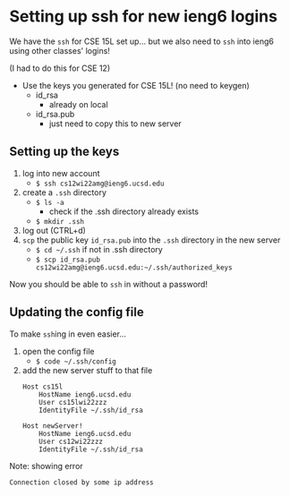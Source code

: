 # Setting up ssh for new ieng6 logins
We have the `ssh` for CSE 15L set up... but we also need to `ssh` into ieng6 using other classes' logins!


(I had to do this for CSE 12)

- Use the keys you generated for CSE 15L! (no need to keygen)
    - id_rsa
        - already on local
    - id_rsa.pub
        - just need to copy this to new server

## Setting up the keys

1. log into new account
	- `$ ssh cs12wi22amg@ieng6.ucsd.edu`
2. create a `.ssh` directory
    - `$ ls -a`
        - check if the .ssh directory already exists
    - `$ mkdir .ssh`
3. log out (CTRL+d)
4. `scp` the public key `id_rsa.pub` into the `.ssh` directory in the new server
    - `$ cd ~/.ssh` if not in .ssh directory
    - `$ scp id_rsa.pub cs12wi22amg@ieng6.ucsd.edu:~/.ssh/authorized_keys`

Now you should be able to `ssh` in without a password!

## Updating the config file
To make `ssh`ing in even easier...
1. open the config file
    - `$ code ~/.ssh/config`
2. add the new server stuff to that file
    ```
    Host cs15l
        HostName ieng6.ucsd.edu
        User cs15lwi22zzz
        IdentityFile ~/.ssh/id_rsa
    
    Host newServer!
        HostName ieng6.ucsd.edu
        User cs12wi22zzz 
        IdentityFile ~/.ssh/id_rsa
    ```
Note: showing error
```
Connection closed by some ip address
```